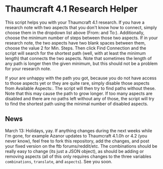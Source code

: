 Thaumcraft 4.1 Research Helper
==========

This script helps you with your Thaumcraft 4.1 research. If you have a research note with two aspects that you don't 
know how to connect, simply choose them in the dropdown list above (From: and To:). Additionally, choose the minimum 
number of steps between those two aspects. If in your research note, the two aspects have two blank spaces between 
them, choose the value 2 for Min. Steps. Then click Find Connection and the script will search for the shortest path 
(well, with at least the minimum length) that connects the two aspects. Note that sometimes the length of any path is 
longer then the given minimum, but this should not be a problem for your research note.

If your are unhappy with the path you got, because you do not have access to those aspects yet or they are quite rare, 
simply disable those aspects from Available Aspects:. The script will then try to find paths without these. Note that 
this may cause the path to grow longer. If too many aspects are disabled and there are no paths left without any of 
those, the script will try to find the shortest path using the minimal number of disabled aspects.

News
----

March 13: Holidays, yay. If anything changes during the next weeks while I'm gone, for example Azanor updates to 
Thaumcraft 4.1.0h or 4.2 (you never know), feel free to fork this repository, add the changes, and post your fixed 
version on the ftb forums/reddit/etc. The combinations should be really easy to change (its just a JSON object), 
as should be adding or removing aspects (all of this only requires changes to the three variables `combinations`, 
`translate`, and `aspects`). See you soon.

